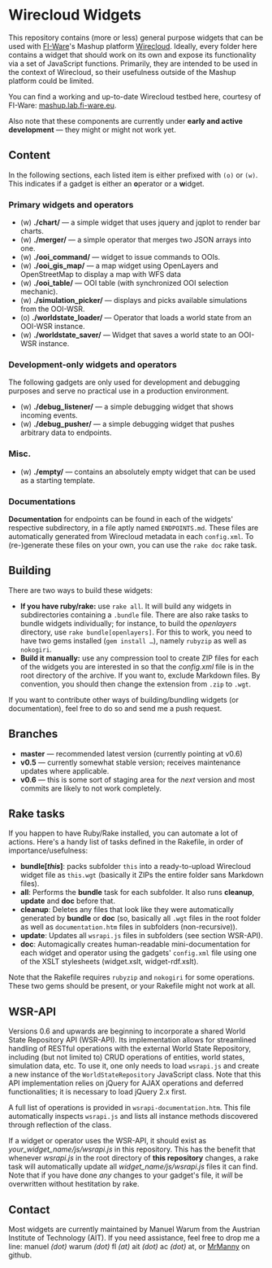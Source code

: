 # Wirecloud Widgets

This repository contains (more or less) general purpose widgets that can be used with
[FI-Ware](http://www.fi-ware.eu/)'s Mashup platform [Wirecloud](http://conwet.fi.upm.es/wirecloud/).
Ideally, every folder here contains a widget that should work on its own and expose its functionality via a set of
JavaScript functions. Primarily, they are intended to be used in the context of Wirecloud, so their usefulness outside
of the Mashup platform could be limited.

You can find a working and up-to-date Wirecloud testbed here, courtesy of FI-Ware:
[mashup.lab.fi-ware.eu](https://mashup.lab.fi-ware.eu).

Also note that these components are currently under **early and active development** — they might or might not work yet.


## Content

In the following sections, each listed item is either prefixed with `(o)` or `(w)`. This indicates if a gadget is either
an **o**perator or a **w**idget.

### Primary widgets and operators

* (w) **./chart/** — a simple widget that uses jquery and jqplot to render bar charts.
* (w) **./merger/** — a simple operator that merges two JSON arrays into one.
* (w) **./ooi_command/** — widget to issue commands to OOIs.
* (w) **./ooi_gis_map/** — a map widget using OpenLayers and OpenStreetMap to display a map with WFS data
* (w) **./ooi_table/** — OOI table (with synchronized OOI selection mechanic).
* (w) **./simulation_picker/** — displays and picks available simulations from the OOI-WSR.
* (o) **./worldstate_loader/** — Operator that loads a world state from an OOI-WSR instance.
* (w) **./worldstate_saver/** — Widget that saves a world state to an OOI-WSR instance.

### Development-only widgets and operators

The following gadgets are only used for development and debugging purposes and serve no practical use in a
production environment.

* (w) **./debug_listener/** — a simple debugging widget that shows incoming events.
* (w) **./debug_pusher/** — a simple debugging widget that pushes arbitrary data to endpoints.

### Misc.

* (w) **./empty/** — contains an absolutely empty widget that can be used as a starting template.

### Documentations

**Documentation** for endpoints can be found in each of the widgets' respective subdirectory, in a file aptly
named `ENDPOINTS.md`. These files are automatically generated from Wirecloud metadata in each `config.xml`.
To (re-)generate these files on your own, you can use the `rake doc` rake task.

## Building

There are two ways to build these widgets:

* **If you have ruby/rake:** use `rake all`. It will build any widgets in subdirectories containing a `.bundle` file.
There are also rake tasks to bundle widgets individually; for instance, to build the *openlayers* directory, use
`rake bundle[openlayers]`.
For this to work, you need to have two gems installed (`gem install …`), namely `rubyzip` as well as `nokogiri`.
* **Build it manually:** use any compression tool to create ZIP files for each of the widgets you are interested in so
that the *config.xml* file is in the root directory of the archive. If you want to, exclude Markdown files.
By convention, you should then change the extension from `.zip` to `.wgt`.

If you want to contribute other ways of building/bundling widgets (or documentation), feel free to do so and send me a
push request.

## Branches

* **master** — recommended latest version (currently pointing at v0.6)
* **v0.5** — currently somewhat stable version; receives maintenance updates where applicable.
* **v0.6** — this is some sort of staging area for the *next* version and most commits are likely to not work
completely.

## Rake tasks

If you happen to have Ruby/Rake installed, you can automate a lot of actions. Here's a handy list of tasks defined
in the Rakefile, in order of importance/usefulness:

* **bundle[*this*]**: packs subfolder `this` into a ready-to-upload Wirecloud widget file as `this.wgt`
(basically it ZIPs the entire folder sans Markdown files).
* **all**: Performs the **bundle** task for each subfolder. It also runs **cleanup**, **update** and **doc** before
that.
* **cleanup**: Deletes any files that look like they were automatically generated by **bundle** or **doc** (so,
basically all `.wgt` files in the root folder as well as `documentation.htm` files in subfolders (non-recursive)).
* **update**: Updates all `wsrapi.js` files in subfolders (see section WSR-API).
* **doc**: Automagically creates human-readable mini-documentation for each widget and operator using the gadgets'
`config.xml` file using one of the XSLT stylesheets (widget.xslt, widget-rdf.xslt).

Note that the Rakefile requires `rubyzip` and `nokogiri` for some operations. These two gems should be present, or
your Rakefile might not work at all.

## WSR-API

Versions 0.6 and upwards are beginning to incorporate a shared World State Repository API (WSR-API). Its implementation
allows for streamlined handling of RESTful operations with the external World State Repository, including (but not
limited to) CRUD operations of entities, world states, simulation data, etc. To use it, one only needs to load
`wsrapi.js` and create a new instance of the `WorldStateRepository` JavaScript class. Note that this API implementation
relies on jQuery for AJAX operations and deferred functionalities; it is necessary to load jQuery 2.x first.

A full list of operations is provided in `wsrapi-documentation.htm`. This file automatically inspects `wsrapi.js` and
lists all instance methods discovered through reflection of the class.

If a widget or operator uses the WSR-API, it should exist as *your_widget_name/js/wsrapi.js* in this repository. This
has the benefit that whenever *wsrapi.js* in the root directory of **this repository** changes, a rake task will
automatically update all *widget_name/js/wsrapi.js* files it can find. Note that if you have done *any* changes to your
gadget's file, it *will* be overwritten without hestitation by rake.

## Contact

Most widgets are currently maintained by Manuel Warum from the Austrian Institute of Technology (AIT). If you need
assistance, feel free to drop me a line: manuel *(dot)* warum *(dot)* fl *(at)* ait *(dot)* ac *(dot)* at, or
[MrManny](https://github.com/MrManny) on github.
